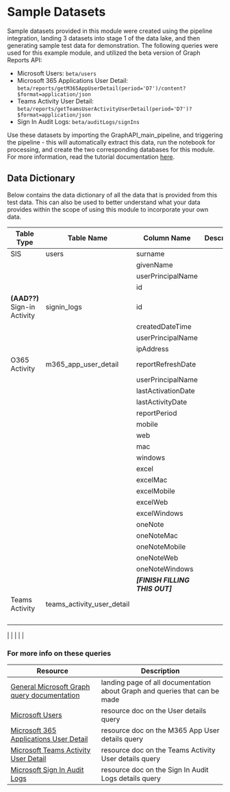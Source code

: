 # Sample Datasets

Sample datasets provided in this module were created using the pipeline integration, landing 3 datasets into stage 1 of the data lake, and then generating sample test data for demonstration. The following queries were used for this example module, and utilized the beta version of Graph Reports API:
 - Microsoft Users: ``` beta/users ```
 - Microsoft 365 Applications User Detail: ``` beta/reports/getM365AppUserDetail(period='D7')/content?$format=application/json ```
 - Teams Activity User Detail: ``` beta/reports/getTeamsUserActivityUserDetail(period='D7')?$format=application/json ```
 - Sign In Audit Logs: ``` beta/auditLogs/signIns ```

Use these datasets by importing the GraphAPI_main_pipeline, and triggering the pipeline - this will automatically extract this data, run the notebook for processing, and create the two corresponding databases for this module. For more information, read the tutorial documentation [here](https://github.com/microsoft/OpenEduAnalytics/tree/main/modules/Microsoft_Graph/docs).

## Data Dictionary 

Below contains the data dictionary of all the data that is provided from this test data. This can also be used to better understand what your data provides within the scope of using this module to incorporate your own data.

| Table Type | Table Name | Column Name | Description |
| --- | --- | --- | --- |
| SIS | users | surname | |
| | | givenName | |
| | | userPrincipalName | |
| | | id | |
| <strong>(AAD??)</strong> Sign-in Activity | signin_logs | id | |
| | | createdDateTime | |
| | | userPrincipalName | |
| | | ipAddress | |
| O365 Activity| m365_app_user_detail | reportRefreshDate | |
| | | userPrincipalName | |
| | | lastActivationDate | |
| | | lastActivityDate | |
| | | reportPeriod | |
| | | mobile | |
| | | web | |
| | | mac | |
| | | windows | |
| | | excel | |
| | | excelMac | |
| | | excelMobile | |
| | | excelWeb | |
| | | excelWindows | |
| | | oneNote | |
| | | oneNoteMac | |
| | | oneNoteMobile | |
| | | oneNoteWeb | |
| | | oneNoteWindows | |
| | | <strong><em>[FINISH FILLING THIS OUT]</strong></em> | |
| Teams Activity | teams_activity_user_detail | | |
| | | | |
| | | | |
| | | | |
| | | | |

| | | | |

### For more info on these queries
| Resource | Description |
| --- | --- |
| [General Microsoft Graph query documentation](https://docs.microsoft.com/en-us/graph/) | landing page of all documentation about Graph and queries that can be made |
| [Microsoft Users](https://docs.microsoft.com/en-us/graph/api/user-get?view=graph-rest-beta&tabs=http) | resource doc on the User details query |
| [Microsoft 365 Applications User Detail](https://docs.microsoft.com/en-us/graph/api/reportroot-getm365appuserdetail?view=graph-rest-beta&tabs=http) | resource doc on the M365 App User details query |
| [Microsoft Teams Activity User Detail](https://docs.microsoft.com/en-us/graph/api/reportroot-getteamsuseractivityuserdetail?view=graph-rest-beta) | resource doc on the Teams Activity User details query |
| [Microsoft Sign In Audit Logs](https://docs.microsoft.com/en-us/graph/api/resources/signin?view=graph-rest-beta) | resource doc on the Sign In Audit Logs details query |
